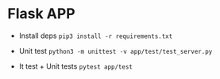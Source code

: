 # Flask APP

* Install deps 
`pip3 install -r requirements.txt`

* Unit test
`python3 -m unittest -v app/test/test_server.py`

* It test + Unit tests
`pytest app/test`